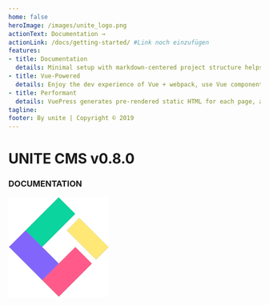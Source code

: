 ```yaml
---
home: false
heroImage: /images/unite_logo.png
actionText: Documentation →
actionLink: /docs/getting-started/ #Link noch einzufügen
features:
- title: Documentation
  details: Minimal setup with markdown-centered project structure helps you focus on writing.
- title: Vue-Powered
  details: Enjoy the dev experience of Vue + webpack, use Vue components in markdown, and develop custom themes with Vue.
- title: Performant
  details: VuePress generates pre-rendered static HTML for each page, and runs as an SPA once a page is loaded.
tagline: 
footer: By unite | Copyright © 2019
---
```


#  UNITE CMS v0.8.0
### DOCUMENTATION

<!-- Falscher Pfad -->
![img](docs/images/unite_logo.png) 





